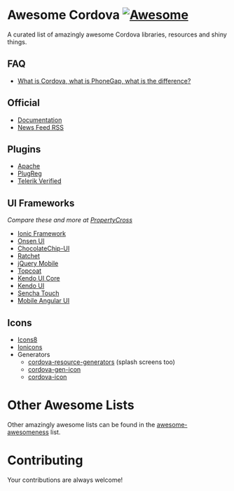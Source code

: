 # Awesome Cordova [![Awesome](https://cdn.rawgit.com/sindresorhus/awesome/d7305f38d29fed78fa85652e3a63e154dd8e8829/media/badge.svg)](https://github.com/sindresorhus/awesome)

A curated list of amazingly awesome Cordova libraries, resources and shiny things.

## FAQ
- [What is Cordova, what is PhoneGap, what is the difference?](http://ionicframework.com/blog/what-is-cordova-phonegap/)

## Official
- [Documentation](https://cordova.apache.org/docs/en/edge/index.html)
- [News Feed RSS](https://cordova.apache.org/rss.xml)

## Plugins
- [Apache](http://plugins.cordova.io/)
- [PlugReg](http://plugreg.com/)
- [Telerik Verified](http://plugins.telerik.com/)

## UI Frameworks

_Compare these and more at [PropertyCross](http://propertycross.com/)_

- [Ionic Framework](http://ionicframework.com/)
- [Onsen UI](http://onsenui.io/)
- [ChocolateChip-UI](http://chocolatechip-ui.com/)
- [Ratchet](http://goratchet.com/)
- [jQuery Mobile](http://jquerymobile.com/)
- [Topcoat](http://topcoat.io/)
- [Kendo UI Core](http://www.telerik.com/kendo-ui/open-source-core)
- [Kendo UI](http://www.telerik.com/kendo-ui)
- [Sencha Touch](http://www.sencha.com/products/touch/)
- [Mobile Angular UI](http://mobileangularui.com/)

## Icons
- [Icons8](http://icons8.com/)
- [Ionicons](http://ionicons.com/)
- Generators
	- [cordova-resource-generators](https://github.com/busterc/cordova-resource-generators) (splash screens too)
	- [cordova-gen-icon](https://www.npmjs.org/package/cordova-gen-icon)
	- [cordova-icon](https://www.npmjs.org/package/cordova-icon)

# Other Awesome Lists
Other amazingly awesome lists can be found in the [awesome-awesomeness](https://github.com/bayandin/awesome-awesomeness) list.

# Contributing
Your contributions are always welcome!
